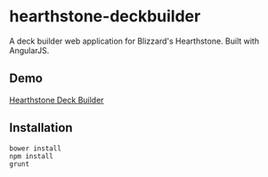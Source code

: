# hearthstone-deckbuilder

A deck builder web application for Blizzard's Hearthstone. Built with AngularJS.

## Demo
[Hearthstone Deck Builder](http://hs.jumpcat.de/decks)

## Installation
```
bower install
npm install
grunt
```
